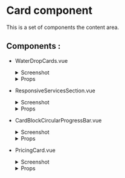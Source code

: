 # Card component

This is a set of components  the content area.

## Components :


- WaterDropCards.vue
    <details>
    <summary>Screenshot</summary>
    <img src="https://github.com/Constantine-Ka/Constantine-Ka.github.io/blob/master/screenshots/Card/Screenshot_.png">
    </details>  
    <details>
        <summary>Props</summary>
        <pre>
          title string,
          description string,
          basicColor hex (color line)
        </pre>
    </details>  


- ResponsiveServicesSection.vue
    <details>
    <summary>Screenshot</summary>
    <img src="https://github.com/Constantine-Ka/Constantine-Ka.github.io/blob/master/screenshots/Card/Screenshot_2.png">
    </details>  
    <details>
        <summary>Props</summary>
        <pre>
          content:{
            icon  <b>string</b> //attribute <b>name</b> for library 'ionic/icon',
            title <b>string</b>,
            description <b>string</b>
          },
          colorStyle <b>hex</b> //color line
        </pre>
    </details>  
  
- CardBlockCircularProgressBar.vue
    <details>
    <summary>Screenshot</summary>
    <img src="https://github.com/Constantine-Ka/Constantine-Ka.github.io/blob/master/screenshots/Card/Screenshot_3.png">
    </details>  
    <details>
        <summary>Props</summary>
        <pre>
          item:{
            text <b>string</b>,
            value <b>number</b> //in %
          }
        </pre>
    </details>
- PricingCard.vue
  <details>
  <summary>Screenshot</summary>
  <img src="https://github.com/Constantine-Ka/Constantine-Ka.github.io/blob/master/screenshots/Card/Screenshot_4.png">
  </details>  
  <details>
      <summary>Props</summary>
      <pre>
        content:{
          title string,
          price:number,
          description[string]
        },
        gradient:[string],
        isBtn:boolean //button or link
      </pre>
  </details> 